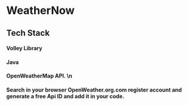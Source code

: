 # WeatherNow
## Tech Stack

#### Volley Library
#### Java
#### OpenWeatherMap API. \n
#### Search in your browser  OpenWeather.org.com register account and generate a free Api ID and add it in your code.
